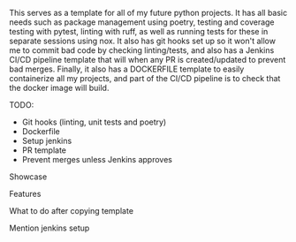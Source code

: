 This serves as a template for all of my future python projects. It has all basic needs such as package management using poetry, testing and coverage testing with pytest, linting with ruff, as well as running tests for these in separate sessions using nox. It also has git hooks set up so it won't allow me to commit bad code by checking linting/tests, and also has a Jenkins CI/CD pipeline template that will when any PR is created/updated to prevent bad merges. Finally, it also has a DOCKERFILE template to easily containerize all my projects, and part of the CI/CD pipeline is to check that the docker image will build.

TODO:
- Git hooks (linting, unit tests and poetry)
- Dockerfile
- Setup jenkins
- PR template
- Prevent merges unless Jenkins approves

Showcase

Features

What to do after copying template

Mention jenkins setup
